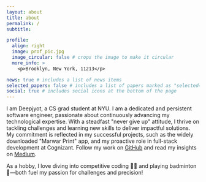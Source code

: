 ```yaml
---
layout: about
title: about
permalink: /
subtitle:

profile:
  align: right
  image: prof_pic.jpg
  image_circular: false # crops the image to make it circular
  more_info: >
    <p>Brooklyn, New York, 11213</p>

news: true # includes a list of news items
selected_papers: false # includes a list of papers marked as "selected={true}"
social: true # includes social icons at the bottom of the page
---
```


I am Deepjyot, a CS grad student at NYU. I am a dedicated and persistent software engineer, passionate about continuously advancing my technological expertise. With a steadfast "never give up" attitude, I thrive on tackling challenges and learning new skills to deliver impactful solutions. My commitment is reflected in my successful projects, such as the widely downloaded "Marwar Print" app, and my proactive role in full-stack development at Cognizant. Follow my work on [GitHub](https://github.com/deepjyotk) and read my insights on [Medium](https://medium.com/@kapoordeepjyotsingh29).

As a hobby, I love diving into competitive coding 🧑‍💻 and playing badminton 🏸—both fuel my passion for challenges and precision!

<!-- Link to your social media connections, too. This theme is set up to use [Font Awesome icons](https://fontawesome.com/) and [Academicons](https://jpswalsh.github.io/academicons/), like the ones below. Add your Facebook, Twitter, LinkedIn, Google Scholar, or just disable all of them. -->
